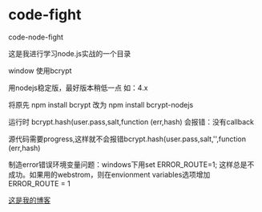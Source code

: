 # code-fight
code-node-fight

这是我进行学习node.js实战的一个目录

window 使用bcrypt

用nodejs稳定版，最好版本稍低一点 如：4.x

将原先 npm install bcrypt 改为 npm install bcrypt-nodejs

运行时 bcrypt.hash(user.pass,salt,function (err,hash)  会报错：没有callback

源代码需要progress,这样就不会报错bcrypt.hash(user.pass,salt,'',function (err,hash)

制造error错误环境变量问题：windows下用set ERROR_ROUTE=1; 这样总是不成功。如果用的webstrom，则在envionment variables选项增加 ERROR_ROUTE = 1


<a href="http://www.w3cfuns.com/house/36058.html" target="_blank">这是我的博客</a>